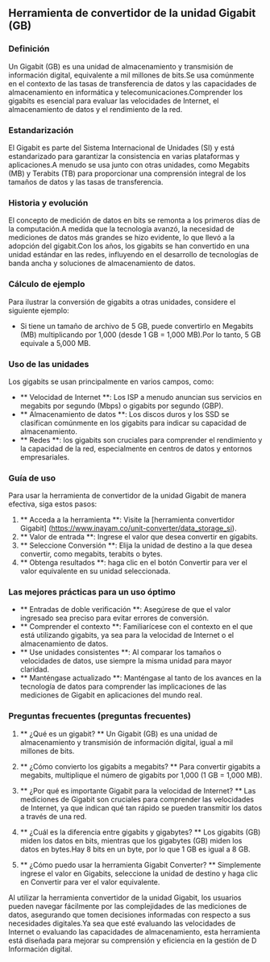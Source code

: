 ## Herramienta de convertidor de la unidad Gigabit (GB)

### Definición
Un Gigabit (GB) es una unidad de almacenamiento y transmisión de información digital, equivalente a mil millones de bits.Se usa comúnmente en el contexto de las tasas de transferencia de datos y las capacidades de almacenamiento en informática y telecomunicaciones.Comprender los gigabits es esencial para evaluar las velocidades de Internet, el almacenamiento de datos y el rendimiento de la red.

### Estandarización
El Gigabit es parte del Sistema Internacional de Unidades (SI) y está estandarizado para garantizar la consistencia en varias plataformas y aplicaciones.A menudo se usa junto con otras unidades, como Megabits (MB) y Terabits (TB) para proporcionar una comprensión integral de los tamaños de datos y las tasas de transferencia.

### Historia y evolución
El concepto de medición de datos en bits se remonta a los primeros días de la computación.A medida que la tecnología avanzó, la necesidad de mediciones de datos más grandes se hizo evidente, lo que llevó a la adopción del gigabit.Con los años, los gigabits se han convertido en una unidad estándar en las redes, influyendo en el desarrollo de tecnologías de banda ancha y soluciones de almacenamiento de datos.

### Cálculo de ejemplo
Para ilustrar la conversión de gigabits a otras unidades, considere el siguiente ejemplo:
- Si tiene un tamaño de archivo de 5 GB, puede convertirlo en Megabits (MB) multiplicando por 1,000 (desde 1 GB = 1,000 MB).Por lo tanto, 5 GB equivale a 5,000 MB.

### Uso de las unidades
Los gigabits se usan principalmente en varios campos, como:
- ** Velocidad de Internet **: Los ISP a menudo anuncian sus servicios en megabits por segundo (Mbps) o gigabits por segundo (GBP).
- ** Almacenamiento de datos **: Los discos duros y los SSD se clasifican comúnmente en los gigabits para indicar su capacidad de almacenamiento.
- ** Redes **: los gigabits son cruciales para comprender el rendimiento y la capacidad de la red, especialmente en centros de datos y entornos empresariales.

### Guía de uso
Para usar la herramienta de convertidor de la unidad Gigabit de manera efectiva, siga estos pasos:
1. ** Acceda a la herramienta **: Visite la [herramienta convertidor Gigabit] (https://www.inayam.co/unit-converter/data_storage_si).
2. ** Valor de entrada **: Ingrese el valor que desea convertir en gigabits.
3. ** Seleccione Conversión **: Elija la unidad de destino a la que desea convertir, como megabits, terabits o bytes.
4. ** Obtenga resultados **: haga clic en el botón Convertir para ver el valor equivalente en su unidad seleccionada.

### Las mejores prácticas para un uso óptimo
- ** Entradas de doble verificación **: Asegúrese de que el valor ingresado sea preciso para evitar errores de conversión.
- ** Comprender el contexto **: Familiarícese con el contexto en el que está utilizando gigabits, ya sea para la velocidad de Internet o el almacenamiento de datos.
- ** Use unidades consistentes **: Al comparar los tamaños o velocidades de datos, use siempre la misma unidad para mayor claridad.
- ** Manténgase actualizado **: Manténgase al tanto de los avances en la tecnología de datos para comprender las implicaciones de las mediciones de Gigabit en aplicaciones del mundo real.

### Preguntas frecuentes (preguntas frecuentes)

1. ** ¿Qué es un gigabit? **
Un Gigabit (GB) es una unidad de almacenamiento y transmisión de información digital, igual a mil millones de bits.

2. ** ¿Cómo convierto los gigabits a megabits? **
Para convertir gigabits a megabits, multiplique el número de gigabits por 1,000 (1 GB = 1,000 MB).

3. ** ¿Por qué es importante Gigabit para la velocidad de Internet? **
Las mediciones de Gigabit son cruciales para comprender las velocidades de Internet, ya que indican qué tan rápido se pueden transmitir los datos a través de una red.

4. ** ¿Cuál es la diferencia entre gigabits y gigabytes? **
Los gigabits (GB) miden los datos en bits, mientras que los gigabytes (GB) miden los datos en bytes.Hay 8 bits en un byte, por lo que 1 GB es igual a 8 GB.

5. ** ¿Cómo puedo usar la herramienta Gigabit Converter? **
Simplemente ingrese el valor en Gigabits, seleccione la unidad de destino y haga clic en Convertir para ver el valor equivalente.

Al utilizar la herramienta convertidor de la unidad Gigabit, los usuarios pueden navegar fácilmente por las complejidades de las mediciones de datos, asegurando que tomen decisiones informadas con respecto a sus necesidades digitales.Ya sea que esté evaluando las velocidades de Internet o evaluando las capacidades de almacenamiento, esta herramienta está diseñada para mejorar su comprensión y eficiencia en la gestión de D Información digital.